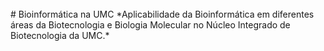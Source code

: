 </br>
# Bioinformática na UMC
*Aplicabilidade da Bioinformática em diferentes áreas da Biotecnologia e Biologia Molecular no Núcleo Integrado de Biotecnologia da UMC.*
